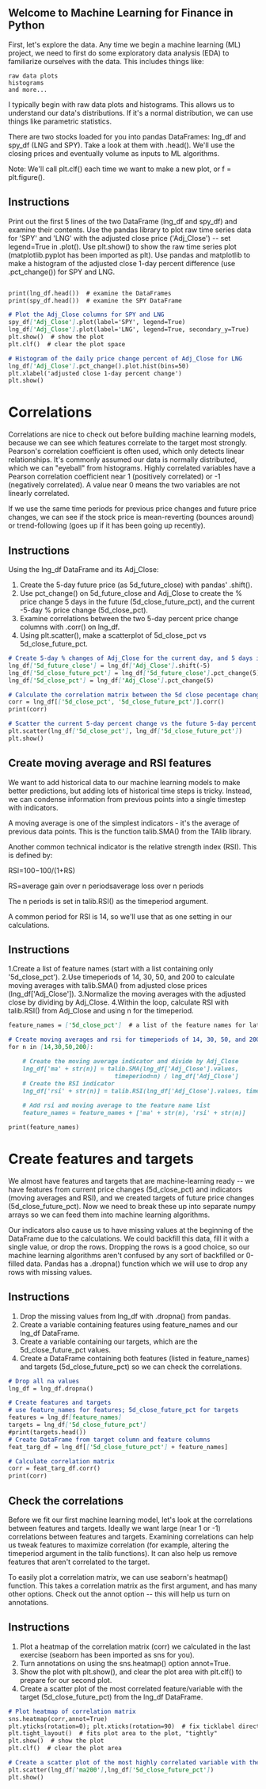 ## Welcome to Machine Learning for Finance in Python

First, let's explore the data. Any time we begin a machine learning (ML) project, we need to first do some exploratory data analysis (EDA) to familiarize ourselves with the data. This includes things like:

    raw data plots
    histograms
    and more...

I typically begin with raw data plots and histograms. This allows us to understand our data's distributions. If it's a normal distribution, we can use things like parametric statistics.

There are two stocks loaded for you into pandas DataFrames: lng_df and spy_df (LNG and SPY). Take a look at them with .head(). We'll use the closing prices and eventually volume as inputs to ML algorithms.

Note: We'll call plt.clf() each time we want to make a new plot, or f = plt.figure().

## Instructions
Print out the first 5 lines of the two DataFrame (lng_df and spy_df) and examine their contents.
    Use the pandas library to plot raw time series data for 'SPY' and 'LNG' with the adjusted close price ('Adj_Close') -- set legend=True in .plot().
    Use plt.show() to show the raw time series plot (matplotlib.pyplot has been imported as plt).
    Use pandas and matplotlib to make a histogram of the adjusted close 1-day percent difference (use .pct_change()) for SPY and LNG.
```markdown

print(lng_df.head())  # examine the DataFrames
print(spy_df.head())  # examine the SPY DataFrame

# Plot the Adj_Close columns for SPY and LNG
spy_df['Adj_Close'].plot(label='SPY', legend=True)
lng_df['Adj_Close'].plot(label='LNG', legend=True, secondary_y=True)
plt.show()  # show the plot
plt.clf()  # clear the plot space

# Histogram of the daily price change percent of Adj_Close for LNG
lng_df['Adj_Close'].pct_change().plot.hist(bins=50)
plt.xlabel('adjusted close 1-day percent change')
plt.show()
```

# Correlations

Correlations are nice to check out before building machine learning models, because we can see which features correlate to the target most strongly. Pearson's correlation coefficient is often used, which only detects linear relationships. It's commonly assumed our data is normally distributed, which we can "eyeball" from histograms. Highly correlated variables have a Pearson correlation coefficient near 1 (positively correlated) or -1 (negatively correlated). A value near 0 means the two variables are not linearly correlated.

If we use the same time periods for previous price changes and future price changes, we can see if the stock price is mean-reverting (bounces around) or trend-following (goes up if it has been going up recently).

## Instructions

Using the lng_df DataFrame and its Adj_Close:

1. Create the 5-day future price (as 5d_future_close) with pandas' .shift().
2. Use pct_change() on 5d_future_close and Adj_Close to create the % price
change 5 days in the future (5d_close_future_pct), and the current -5-day % 
price change (5d_close_pct).
3. Examine correlations between the two 5-day percent price change columns 
with .corr() on lng_df.
4. Using plt.scatter(), make a scatterplot of 5d_close_pct vs 5d_close_future_pct.

```markdown
# Create 5-day % changes of Adj_Close for the current day, and 5 days in the future
lng_df['5d_future_close'] = lng_df['Adj_Close'].shift(-5)
lng_df['5d_close_future_pct'] = lng_df['5d_future_close'].pct_change(5)
lng_df['5d_close_pct'] = lng_df['Adj_Close'].pct_change(5)

# Calculate the correlation matrix between the 5d close pecentage changes (current and future)
corr = lng_df[['5d_close_pct', '5d_close_future_pct']].corr()
print(corr)

# Scatter the current 5-day percent change vs the future 5-day percent change
plt.scatter(lng_df['5d_close_pct'], lng_df['5d_close_future_pct'])
plt.show()
```

## Create moving average and RSI features

We want to add historical data to our machine learning models to make better predictions, but adding lots of historical time steps is tricky. Instead, we can condense information from previous points into a single timestep with indicators.

A moving average is one of the simplest indicators - it's the average of previous data points. This is the function talib.SMA() from the TAlib library.

Another common technical indicator is the relative strength index (RSI). This is defined by:

RSI=100−100/(1+RS)

RS=average gain over n periodsaverage loss over n periods

The n periods is set in talib.RSI() as the timeperiod argument.

A common period for RSI is 14, so we'll use that as one setting in our calculations.

## Instructions

1.Create a list of feature names (start with a list containing only '5d_close_pct').
2.Use timeperiods of 14, 30, 50, and 200 to calculate moving averages with talib.SMA()
from adjusted close prices (lng_df['Adj_Close']).
3.Normalize the moving averages with the adjusted close by dividing by Adj_Close.
4.Within the loop, calculate RSI with talib.RSI() from Adj_Close and using n for the timeperiod.

```markdown
feature_names = ['5d_close_pct']  # a list of the feature names for later

# Create moving averages and rsi for timeperiods of 14, 30, 50, and 200
for n in [14,30,50,200]:

    # Create the moving average indicator and divide by Adj_Close
    lng_df['ma' + str(n)] = talib.SMA(lng_df['Adj_Close'].values,
                              timeperiod=n) / lng_df['Adj_Close']
    # Create the RSI indicator
    lng_df['rsi' + str(n)] = talib.RSI(lng_df['Adj_Close'].values, timeperiod=n)
    
    # Add rsi and moving average to the feature name list
    feature_names = feature_names + ['ma' + str(n), 'rsi' + str(n)]

print(feature_names)
```
# Create features and targets

We almost have features and targets that are machine-learning ready -- we have features from current price changes (5d_close_pct) and indicators (moving averages and RSI), and we created targets of future price changes (5d_close_future_pct). Now we need to break these up into separate numpy arrays so we can feed them into machine learning algorithms.

Our indicators also cause us to have missing values at the beginning of the DataFrame due to the calculations. We could backfill this data, fill it with a single value, or drop the rows. Dropping the rows is a good choice, so our machine learning algorithms aren't confused by any sort of backfilled or 0-filled data. Pandas has a .dropna() function which we will use to drop any rows with missing values.

## Instructions

1.    Drop the missing values from lng_df with .dropna() from pandas.
2.    Create a variable containing features using feature_names and our lng_df DataFrame.
3.    Create a variable containing our targets, which are the 5d_close_future_pct values.
4.    Create a DataFrame containing both features (listed in feature_names) and targets
(5d_close_future_pct) so we can check the correlations.

```markdown
# Drop all na values
lng_df = lng_df.dropna()

# Create features and targets
# use feature_names for features; 5d_close_future_pct for targets
features = lng_df[feature_names]
targets = lng_df['5d_close_future_pct']
#print(targets.head())
# Create DataFrame from target column and feature columns
feat_targ_df = lng_df[['5d_close_future_pct'] + feature_names]

# Calculate correlation matrix
corr = feat_targ_df.corr()
print(corr)
```
## Check the correlations

Before we fit our first machine learning model, let's look at the correlations between features and targets. Ideally we want large (near 1 or -1) correlations between features and targets. Examining correlations can help us tweak features to maximize correlation (for example, altering the timeperiod argument in the talib functions). It can also help us remove features that aren't correlated to the target.

To easily plot a correlation matrix, we can use seaborn's heatmap() function. This takes a correlation matrix as the first argument, and has many other options. Check out the annot option -- this will help us turn on annotations.

## Instructions


1.    Plot a heatmap of the correlation matrix (corr) we calculated in the last
exercise (seaborn has been imported as sns for you).
2.    Turn annotations on using the sns.heatmap() option annot=True.
3.    Show the plot with plt.show(), and clear the plot area with plt.clf() to
prepare for our second plot.
4.    Create a scatter plot of the most correlated feature/variable with the
target (5d_close_future_pct) from the lng_df DataFrame.


```markdown
# Plot heatmap of correlation matrix
sns.heatmap(corr,annot=True)
plt.yticks(rotation=0); plt.xticks(rotation=90)  # fix ticklabel directions
plt.tight_layout()  # fits plot area to the plot, "tightly"
plt.show()  # show the plot
plt.clf()  # clear the plot area

# Create a scatter plot of the most highly correlated variable with the target
plt.scatter(lng_df['ma200'],lng_df['5d_close_future_pct'])
plt.show()
```


